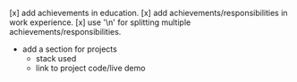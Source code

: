 [x] add achievements in education.
[x] add achievements/responsibilities in work experience.
[x] use '\n' for splitting multiple achievements/responsibilities.

- add a section for projects
  - stack used
  - link to project code/live demo
